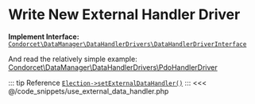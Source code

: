 # Write New External Handler Driver

**Implement Interface:** [`Condorcet\DataManager\DataHandlerDrivers\DataHandlerDriverInterface`](/api-reference/Index#condorcetphp-condorcet-datamanager-datahandlerdrivers-pdodriver-pdohandlerdriver-implements-condorcetphp-condorcet-datamanager-datahandlerdrivers-datahandlerdriverinterface)

And read the relatively simple example: [Condorcet\DataManager\DataHandlerDrivers\PdoHandlerDriver](https://github.com/julien-boudry/Condorcet/blob/master/src/DataManager/DataHandlerDrivers/PdoDriver/PdoHandlerDriver.php)

::: tip Reference
[`Election->setExternalDataHandler()`](/api-reference/Election%20Class/Election--setExternalDataHandler)
:::
<<< @/code_snippets/use_external_data_handler.php